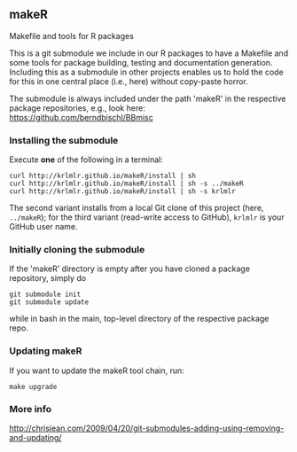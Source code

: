 ## makeR

Makefile and tools for R packages

This is a git submodule we include in our R packages to have a Makefile and some tools for package building, testing and documentation generation. Including this as a submodule in other projects enables us to hold the code for this in one central place (i.e., here) without copy-paste horror. 

The submodule is always included under the path 'makeR' in the respective package repositories, e.g., look here:
https://github.com/berndbischl/BBmisc

### Installing the submodule

Execute **one** of the following in a terminal:

```
curl http://krlmlr.github.io/makeR/install | sh
curl http://krlmlr.github.io/makeR/install | sh -s ../makeR
curl http://krlmlr.github.io/makeR/install | sh -s krlmlr
```

The second variant installs from a local Git clone of this project (here, `../makeR`);
for the third variant (read-write access to GitHub), `krlmlr` is your GitHub user name.


### Initially cloning the submodule

If the 'makeR' directory is empty after you have cloned a package repository, simply do 

```
git submodule init
git submodule update
```

while in bash in the main, top-level directory of the respective package repo.

### Updating makeR

If you want to update the makeR tool chain, run: 

```
make upgrade
```

### More info

http://chrisjean.com/2009/04/20/git-submodules-adding-using-removing-and-updating/










